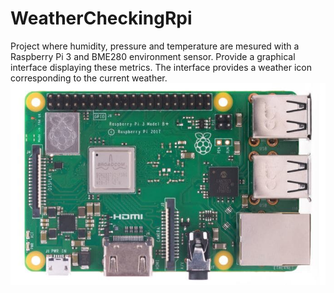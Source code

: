 # WeatherCheckingRpi
Project where humidity, pressure and temperature are mesured with a Raspberry Pi 3 and BME280 environment sensor. Provide a graphical interface displaying these metrics.
The interface provides a weather icon corresponding to the current weather.
![Raspberry Pi 3](rp3modb.jpg)
